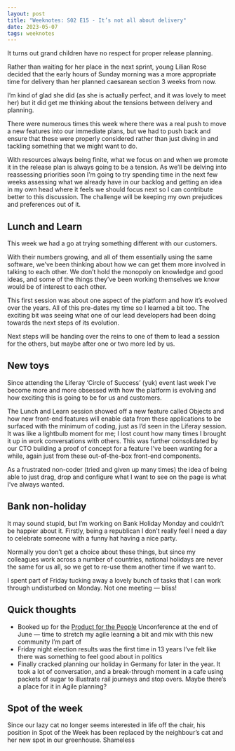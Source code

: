 ```yaml
---
layout: post
title: "Weeknotes: S02 E15 - It’s not all about delivery"
date: 2023-05-07
tags: weeknotes
---
```


It turns out grand children have no respect for proper release planning.

Rather than waiting for her place in the next sprint, young Lilian Rose decided that the early hours of Sunday morning was a more appropriate time for delivery than her planned caesarean section 3 weeks from now.

I’m kind of glad she did (as she is actually perfect, and it was lovely to meet her) but it did get me thinking about the tensions between delivery and planning.

There were numerous times this week where there was a real push to move a new features into our immediate plans, but we had to push back and ensure that these were properly considered rather than just diving in and tackling something that we might want to do.

With resources always being finite, what we focus on and when we promote it in the release plan is always going to be a tension. As we’ll be delving into reassessing priorities soon I’m going to try spending time in the next few weeks assessing what we already have in our backlog and getting an idea in my own head where it feels we should focus next so I can contribute better to this discussion. The challenge will be keeping my own prejudices and preferences out of it.

## Lunch and Learn

This week we had a go at trying something different with our customers.

With their numbers growing, and all of them essentially using the same software, we’ve been thinking about how we can get them more involved in talking to each other. We don’t hold the monopoly on knowledge and good ideas, and some of the things they’ve been working themselves we know would be of interest to each other.

This first session was about one aspect of the platform and how it’s evolved over the years. All of this pre-dates my time so I learned a bit too. The exciting bit was seeing what one of our lead developers had been doing towards the next steps of its evolution.

Next steps will be handing over the reins to one of them to lead a session for the others, but maybe after one or two more led by us.

## New toys

Since attending the Liferay ‘Circle of Success’ (yuk) event last week I’ve become more and more obsessed with how the platform is evolving and how exciting this is going to be for us and customers.

The Lunch and Learn session showed off a new feature called Objects and how new front-end features will enable data from these applications to be surfaced with the minimum of coding, just as I’d seen in the Liferay session. It was like a lightbulb moment for me; I lost count how many times I brought it up in work conversations with others. This was further consolidated by our CTO building a proof of concept for a feature I’ve been wanting for a while, again just from these out-of-the-box front-end components.

As a frustrated non-coder (tried and given up many times) the idea of being able to just drag, drop and configure what I want to see on the page is what I’ve always wanted.

## Bank non-holiday

It may sound stupid, but I’m working on Bank Holiday Monday and couldn’t be happier about it. Firstly, being a republican I don’t really feel I need a day to celebrate someone with a funny hat having a nice party.

Normally you don’t get a choice about these things, but since my colleagues work across a number of countries, national holidays are never the same for us all, so we get to re-use them another time if we want to.

I spent part of Friday tucking away a lovely bunch of tasks that I can work through undisturbed on Monday. Not one meeting — bliss!

## Quick thoughts

*   Booked up for the [Product for the People](https://www.eventbrite.co.uk/e/product-for-the-people-cynnyrch-ir-bobl-2-tickets-625105536487) Unconference at the end of June — time to stretch my agile learning a bit and mix with this new community I’m part of
*   Friday night election results was the first time in 13 years I’ve felt like there was something to feel good about in politics
*   Finally cracked planning our holiday in Germany for later in the year. It took a lot of conversation, and a break-through moment in a cafe using packets of sugar to illustrate rail journeys and stop overs. Maybe there’s a place for it in Agile planning?

## Spot of the week

Since our lazy cat no longer seems interested in life off the chair, his position in Spot of the Week has been replaced by the neighbour’s cat and her new spot in our greenhouse. Shameless
